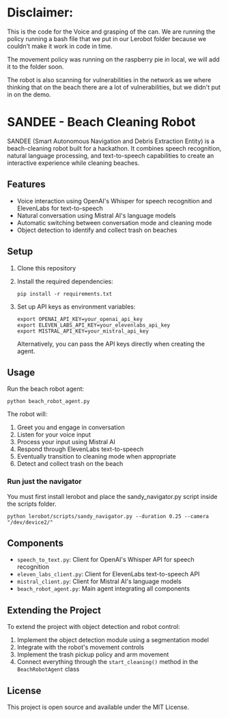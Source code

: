 # Disclaimer:
This is the code for the Voice and grasping of the can.
We are running the policy running a bash file that we put in our Lerobot folder because we couldn't make it work in code in time.

The movement policy was running on the raspberry pie in local, we will add it to the folder soon.

The robot is also scanning for vulnerabilities in the network as we where thinking that on the beach there are a lot of vulnerabilities, but we didn't put in on the demo.




# SANDEE - Beach Cleaning Robot

SANDEE (Smart Autonomous Navigation and Debris Extraction Entity) is a beach-cleaning robot built for a hackathon. It combines speech recognition, natural language processing, and text-to-speech capabilities to create an interactive experience while cleaning beaches.

## Features

- Voice interaction using OpenAI's Whisper for speech recognition and ElevenLabs for text-to-speech
- Natural conversation using Mistral AI's language models
- Automatic switching between conversation mode and cleaning mode
- Object detection to identify and collect trash on beaches

## Setup

1. Clone this repository
2. Install the required dependencies:
   ```
   pip install -r requirements.txt
   ```
3. Set up API keys as environment variables:
   ```
   export OPENAI_API_KEY=your_openai_api_key
   export ELEVEN_LABS_API_KEY=your_elevenlabs_api_key
   export MISTRAL_API_KEY=your_mistral_api_key
   ```
   
   Alternatively, you can pass the API keys directly when creating the agent.

## Usage

Run the beach robot agent:

```
python beach_robot_agent.py
```

The robot will:
1. Greet you and engage in conversation
2. Listen for your voice input
3. Process your input using Mistral AI
4. Respond through ElevenLabs text-to-speech
5. Eventually transition to cleaning mode when appropriate
6. Detect and collect trash on the beach

### Run just the navigator

You must first install lerobot and place the sandy_navigator.py script inside the scripts folder.

```
python lerobot/scripts/sandy_navigator.py --duration 0.25 --camera "/dev/device2/"
```


## Components

- `speech_to_text.py`: Client for OpenAI's Whisper API for speech recognition
- `eleven_labs_client.py`: Client for ElevenLabs text-to-speech API
- `mistral_client.py`: Client for Mistral AI's language models
- `beach_robot_agent.py`: Main agent integrating all components

## Extending the Project

To extend the project with object detection and robot control:

1. Implement the object detection module using a segmentation model
2. Integrate with the robot's movement controls
3. Implement the trash pickup policy and arm movement
4. Connect everything through the `start_cleaning()` method in the `BeachRobotAgent` class

## License

This project is open source and available under the MIT License. 
